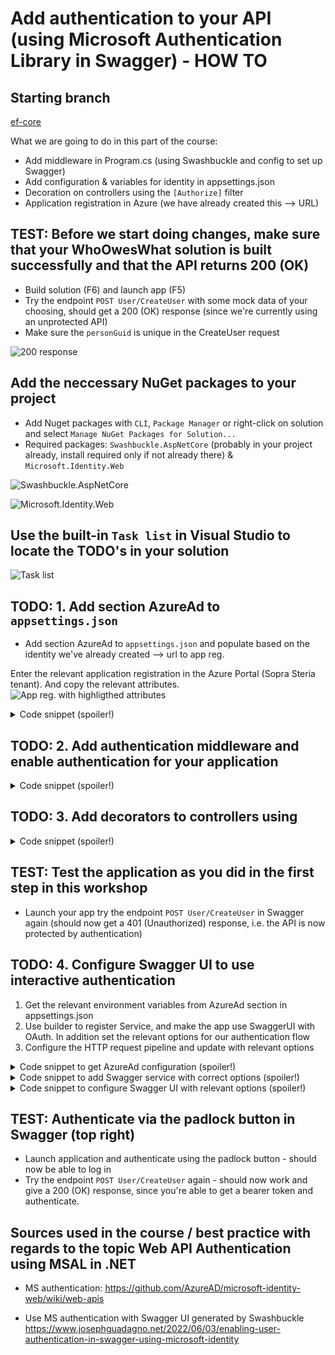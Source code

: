 # Add authentication to your API (using Microsoft Authentication Library in Swagger) - HOW TO

## Starting branch
[ef-core](https://github.com/sopra-steria-norge/WhoOwesWhat-Net48/tree/ef-core)


What we are going to do in this part of the course:
- Add middleware in Program.cs (using Swashbuckle and config to set up Swagger)
- Add configuration & variables for identity in appsettings.json
- Decoration on controllers using the `[Authorize]` filter
- Application registration in Azure (we have already created this --> URL)

## TEST: Before we start doing changes, make sure that your WhoOwesWhat solution is built successfully and that the API returns 200 (OK)
- Build solution (F6) and launch app (F5)
- Try the endpoint `POST User/CreateUser` with some mock data of your choosing, should get a 200 (OK) response (since we're currently using an unprotected API)
- Make sure the `personGuid` is unique in the CreateUser request

![200 response](https://github.com/sopra-steria-norge/cloud-akademiet-course-files/blob/main/images/auth-images/200_ok_response_CreateUser.png)

## Add the neccessary NuGet packages to your project
- Add Nuget packages with `CLI`, `Package Manager` or right-click on solution and select `Manage NuGet Packages for Solution...`
- Required packages: `Swashbuckle.AspNetCore` (probably in your project already, install required only if not already there) & `Microsoft.Identity.Web`

![Swashbuckle.AspNetCore](https://github.com/sopra-steria-norge/cloud-akademiet-course-files/blob/main/images/auth-images/install_nuget_Swashbuckle.AspNetCore.png)

![Microsoft.Identity.Web](https://github.com/sopra-steria-norge/cloud-akademiet-course-files/blob/main/images/auth-images/install_nuget_Microsoft.Identity.Web.png)

## Use the built-in `Task list` in Visual Studio to locate the TODO's in your solution
![Task list](https://github.com/sopra-steria-norge/cloud-akademiet-course-files/blob/main/images/ef-core-migration-images/task-list.png)

## TODO: 1. Add section AzureAd to `appsettings.json`
- Add section AzureAd to `appsettings.json` and populate based on the identity we've already created --> url to app reg.

Enter the relevant application registration in the Azure Portal (Sopra Steria tenant). And copy the relevant attributes.
![App reg. with highligthed attributes]()

<details>
  <summary> Code snippet (spoiler!) </summary>
	
```csharp
"AzureAd":{
 "Instance": "https://login.microsoftonline.com/",
 "ClientId": "",
 "TenantId": ""
}
```
</details>

## TODO: 2. Add authentication middleware and enable authentication for your application
<details>
  <summary> Code snippet (spoiler!) </summary>

In Program.cs add the following lines of code.
```csharp
builder.Services.AddMicrosoftIdentityWebApiAuthentication(builder.Configuration);

app.UseAuthentication();
```
</details>

 ## TODO: 3. Add decorators to controllers using
<details>
  <summary> Code snippet (spoiler!) </summary>

In FriendrequestController.cs and UserController.cs add authorization filters on the top of each controller to protect all endpoints.
```csharp
[Authorize]
```
</details>

## TEST: Test the application as you did in the first step in this workshop
- Launch your app try the endpoint `POST User/CreateUser` in Swagger again (should now get a 401 (Unauthorized) response, i.e. the API is now protected by authentication)

 ## TODO: 4. Configure Swagger UI to use interactive authentication
 1. Get the relevant environment variables from AzureAd section in appsettings.json
 2. Use builder to register Service, and make the app use SwaggerUI with OAuth. In addition set the relevant options for our authentication flow
 3. Configure the HTTP request pipeline and update with relevant options

<details>
  <summary> Code snippet to get AzureAd configuration (spoiler!) </summary>

```csharp
        var azureAdSection = builder.Configuration.GetSection("AzureAd");
        var tenantId = azureAdSection.GetValue<string>("TenantId");
        var instance = azureAdSection.GetValue<string>("Instance");
        var clientId = azureAdSection.GetValue<string>("ClientId");
```
</details>

<details>
  <summary> Code snippet to add Swagger service with correct options (spoiler!) </summary>

```csharp
builder.Services.AddSwaggerGen(options =>
{
    // Add this to avoid errors in the Swagger UI
    // https://github.com/swagger-api/swagger-ui/issues/7911
    options.CustomSchemaIds(s => s.FullName?.Replace("+", "."));

    // Enabled OAuth security in Swagger
    var msalBaseUrl = $"{instance}/{tenantId}/oauth2/v2.0";
    options.AddSecurityRequirement(new OpenApiSecurityRequirement() 
    {
        {
            new OpenApiSecurityScheme {
                Reference = new OpenApiReference {
                    Type = ReferenceType.SecurityScheme,
                    Id = "oauth2"
                },
                Scheme = "oauth2",
                Name = "oauth2",
                In = ParameterLocation.Header
            },
            new List <string> ()
        }
    });
    options.AddSecurityDefinition("oauth2", new OpenApiSecurityScheme
    {
        Type = SecuritySchemeType.OAuth2,
        Flows = new OpenApiOAuthFlows
        {
            Implicit = new OpenApiOAuthFlow()
            {
                AuthorizationUrl = new Uri($"{msalBaseUrl}/authorize"),
                TokenUrl = new Uri($"{msalBaseUrl}/token"),
                Scopes = new Dictionary<string, string>
        {
            { $"api://{clientId}/user_impersonation", "Access application on user behalf" }
        }
            }
        }
    });
});
```
</details>

<details>
  <summary> Code snippet to configure Swagger UI with relevant options (spoiler!) </summary>
	
```csharp
        if (app.Environment.IsDevelopment())
        {
            app.UseSwagger();
            app.UseSwaggerUI(options =>
            {
                options.OAuthAppName("WhoOwesWhat");
                options.OAuthClientId(clientId);
                options.OAuthUseBasicAuthenticationWithAccessCodeGrant();
            });
        }
```
</details>

## TEST: Authenticate via the padlock button in Swagger (top right)
- Launch application and authenticate using the padlock button - should now be able to log in
- Try the endpoint `POST User/CreateUser` again - should now work and give a 200 (OK) response, since you're able to get a bearer token and authenticate.

## Sources used in the course / best practice with regards to the topic Web API Authentication using MSAL in .NET

- MS authentication:
https://github.com/AzureAD/microsoft-identity-web/wiki/web-apis
 
- Use MS authentication with Swagger UI generated by Swashbuckle
https://www.josephguadagno.net/2022/06/03/enabling-user-authentication-in-swagger-using-microsoft-identity
